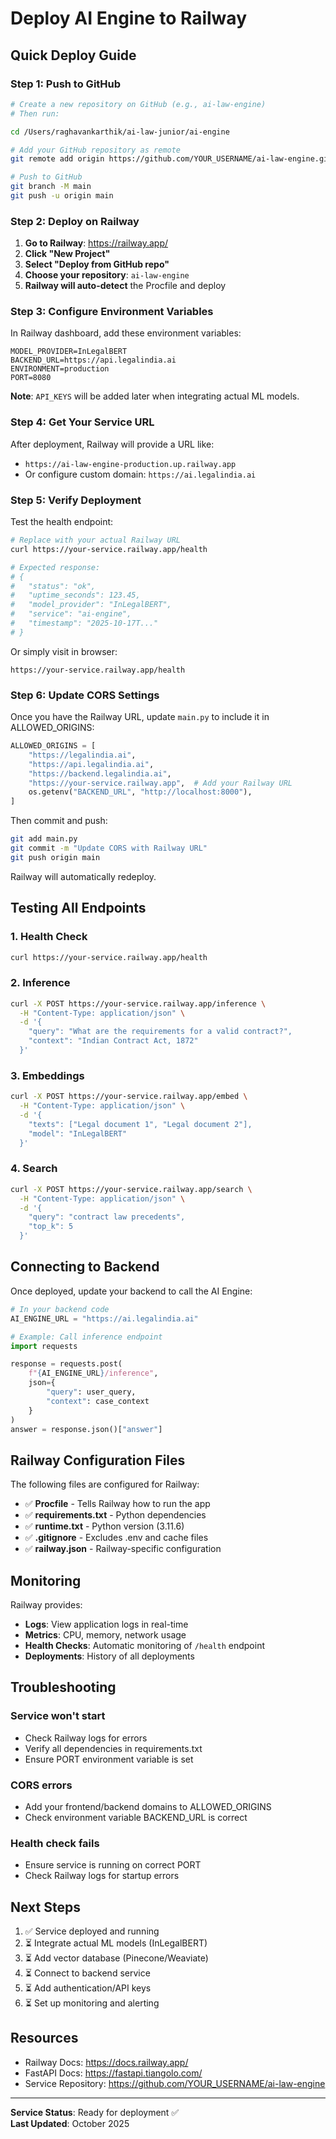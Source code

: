 # Deploy AI Engine to Railway

## Quick Deploy Guide

### Step 1: Push to GitHub

```bash
# Create a new repository on GitHub (e.g., ai-law-engine)
# Then run:

cd /Users/raghavankarthik/ai-law-junior/ai-engine

# Add your GitHub repository as remote
git remote add origin https://github.com/YOUR_USERNAME/ai-law-engine.git

# Push to GitHub
git branch -M main
git push -u origin main
```

### Step 2: Deploy on Railway

1. **Go to Railway**: https://railway.app/
2. **Click "New Project"**
3. **Select "Deploy from GitHub repo"**
4. **Choose your repository**: `ai-law-engine`
5. **Railway will auto-detect** the Procfile and deploy

### Step 3: Configure Environment Variables

In Railway dashboard, add these environment variables:

```
MODEL_PROVIDER=InLegalBERT
BACKEND_URL=https://api.legalindia.ai
ENVIRONMENT=production
PORT=8080
```

**Note**: `API_KEYS` will be added later when integrating actual ML models.

### Step 4: Get Your Service URL

After deployment, Railway will provide a URL like:
- `https://ai-law-engine-production.up.railway.app`
- Or configure custom domain: `https://ai.legalindia.ai`

### Step 5: Verify Deployment

Test the health endpoint:

```bash
# Replace with your actual Railway URL
curl https://your-service.railway.app/health

# Expected response:
# {
#   "status": "ok",
#   "uptime_seconds": 123.45,
#   "model_provider": "InLegalBERT",
#   "service": "ai-engine",
#   "timestamp": "2025-10-17T..."
# }
```

Or simply visit in browser:
```
https://your-service.railway.app/health
```

### Step 6: Update CORS Settings

Once you have the Railway URL, update `main.py` to include it in ALLOWED_ORIGINS:

```python
ALLOWED_ORIGINS = [
    "https://legalindia.ai",
    "https://api.legalindia.ai",
    "https://backend.legalindia.ai",
    "https://your-service.railway.app",  # Add your Railway URL
    os.getenv("BACKEND_URL", "http://localhost:8000"),
]
```

Then commit and push:
```bash
git add main.py
git commit -m "Update CORS with Railway URL"
git push origin main
```

Railway will automatically redeploy.

## Testing All Endpoints

### 1. Health Check
```bash
curl https://your-service.railway.app/health
```

### 2. Inference
```bash
curl -X POST https://your-service.railway.app/inference \
  -H "Content-Type: application/json" \
  -d '{
    "query": "What are the requirements for a valid contract?",
    "context": "Indian Contract Act, 1872"
  }'
```

### 3. Embeddings
```bash
curl -X POST https://your-service.railway.app/embed \
  -H "Content-Type: application/json" \
  -d '{
    "texts": ["Legal document 1", "Legal document 2"],
    "model": "InLegalBERT"
  }'
```

### 4. Search
```bash
curl -X POST https://your-service.railway.app/search \
  -H "Content-Type: application/json" \
  -d '{
    "query": "contract law precedents",
    "top_k": 5
  }'
```

## Connecting to Backend

Once deployed, update your backend to call the AI Engine:

```python
# In your backend code
AI_ENGINE_URL = "https://ai.legalindia.ai"

# Example: Call inference endpoint
import requests

response = requests.post(
    f"{AI_ENGINE_URL}/inference",
    json={
        "query": user_query,
        "context": case_context
    }
)
answer = response.json()["answer"]
```

## Railway Configuration Files

The following files are configured for Railway:

- ✅ **Procfile** - Tells Railway how to run the app
- ✅ **requirements.txt** - Python dependencies
- ✅ **runtime.txt** - Python version (3.11.6)
- ✅ **.gitignore** - Excludes .env and cache files
- ✅ **railway.json** - Railway-specific configuration

## Monitoring

Railway provides:
- **Logs**: View application logs in real-time
- **Metrics**: CPU, memory, network usage
- **Health Checks**: Automatic monitoring of `/health` endpoint
- **Deployments**: History of all deployments

## Troubleshooting

### Service won't start
- Check Railway logs for errors
- Verify all dependencies in requirements.txt
- Ensure PORT environment variable is set

### CORS errors
- Add your frontend/backend domains to ALLOWED_ORIGINS
- Check environment variable BACKEND_URL is correct

### Health check fails
- Ensure service is running on correct PORT
- Check Railway logs for startup errors

## Next Steps

1. ✅ Service deployed and running
2. ⏳ Integrate actual ML models (InLegalBERT)
3. ⏳ Add vector database (Pinecone/Weaviate)
4. ⏳ Connect to backend service
5. ⏳ Add authentication/API keys
6. ⏳ Set up monitoring and alerting

## Resources

- Railway Docs: https://docs.railway.app/
- FastAPI Docs: https://fastapi.tiangolo.com/
- Service Repository: https://github.com/YOUR_USERNAME/ai-law-engine

---

**Service Status**: Ready for deployment ✅  
**Last Updated**: October 2025



